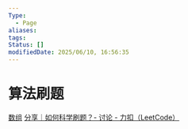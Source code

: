 ```yaml
---
Type:
  - Page
aliases: 
tags:
Status: []
modifiedDate: 2025/06/10, 16:56:35
---
```


# 算法刷题

[数组](数组.md)
[分享｜如何科学刷题？- 讨论 - 力扣（LeetCode）](https://leetcode.cn/discuss/post/3141566/ru-he-ke-xue-shua-ti-by-endlesscheng-q3yd/)

